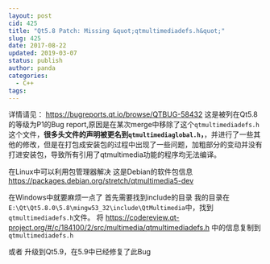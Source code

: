 ```yaml
---
layout: post
cid: 425
title: "Qt5.8 Patch: Missing &quot;qtmultimediadefs.h&quot;"
slug: 425
date: 2017-08-22
updated: 2019-03-07
status: publish
author: panda
categories: 
  - C++
tags: 
---
```



详情请见：
https://bugreports.qt.io/browse/QTBUG-58432
这是被列在Qt5.8的等级为P1的Bug report,原因是在某次merge中移除了这个`qtmultimediadefs.h`这个文件，**很多头文件的声明被更名到`qtmultimediaglobal.h`，**，并进行了一些其他的修改，但是在打包成安装包的过程中出现了一些问题，加粗部分的变动并没有打进安装包，导致所有引用了qtmultimedia功能的程序均无法编译。


<!--more-->


在Linux中可以利用包管理器解决
这是Debian的软件包信息
https://packages.debian.org/stretch/qtmultimedia5-dev

在Windows中就要麻烦一点了
首先需要找到include的目录
我的目录在`E:\Qt\Qt5.8.0\5.8\mingw53_32\include\QtMultimedia`中，找到`qtmultimediadefs.h`文件。
将
https://codereview.qt-project.org/#/c/184100/2/src/multimedia/qtmultimediadefs.h
中的信息复制到`qtmultimediadefs.h`


或者
升级到Qt5.9，在5.9中已经修复了此Bug
